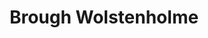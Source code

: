 ---
title: "Brough Wolstenholme"
url: /hatston-kirkwall/brough-wolstenholme/
shop: Haushaltsartikel
---